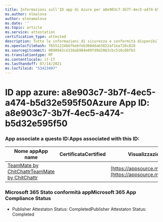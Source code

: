 ```yaml
---
title: Informazioni sull'ID app di Azure per a8e903c7-3b7f-4ec5-a474-b5d32e595f50
ms.author: elmalova
author: elenamalova
ms.date: ''
ms.topic: article
ms.service: attestation
certification_type: attested
description: Tutte le informazioni di sicurezza e conformità disponibili per a8e903c7-3b7f-4ec5-a474-b5d32e595f50.
ms.openlocfilehash: f6551224b6fbe6feb360dda63822af1ea728c828
ms.sourcegitcommit: 0098942ce316ab984e09fd9d2063cbc516c8bfb5
ms.translationtype: MT
ms.contentlocale: it-IT
ms.lasthandoff: 07/14/2021
ms.locfileid: "53423497"
---
```

# <a name="azure-app-id-a8e903c7-3b7f-4ec5-a474-b5d32e595f50"></a><span data-ttu-id="06dd8-103">ID app azure: a8e903c7-3b7f-4ec5-a474-b5d32e595f50</span><span class="sxs-lookup"><span data-stu-id="06dd8-103">Azure App ID: a8e903c7-3b7f-4ec5-a474-b5d32e595f50</span></span>


### <a name="apps-associated-with-this-id"></a><span data-ttu-id="06dd8-104">App associate a questo ID:</span><span class="sxs-lookup"><span data-stu-id="06dd8-104">Apps associated with this ID:</span></span>
| <span data-ttu-id="06dd8-105">**Nome app**</span><span class="sxs-lookup"><span data-stu-id="06dd8-105">**App name**</span></span> | <span data-ttu-id="06dd8-106">**Certificata**</span><span class="sxs-lookup"><span data-stu-id="06dd8-106">**Certified**</span></span> | <span data-ttu-id="06dd8-107">**Visualizzazione in AppSource**</span><span class="sxs-lookup"><span data-stu-id="06dd8-107">**View in AppSource**</span></span> |
|-|-|-|
| [<span data-ttu-id="06dd8-108">TeamMate by ChitChattr</span><span class="sxs-lookup"><span data-stu-id="06dd8-108">TeamMate by ChitChattr</span></span>](https://docs.microsoft.com/en-us/microsoft-365-app-certification/forward/WA200002530) |  | [https://appsource.microsoft.com/product/office/WA200002530](https://appsource.microsoft.com/product/office/WA200002530) |

### <a name="microsoft-365-app-compliance-status"></a><span data-ttu-id="06dd8-109">Microsoft 365 Stato conformità app</span><span class="sxs-lookup"><span data-stu-id="06dd8-109">Microsoft 365 App Compliance Status</span></span>
- <span data-ttu-id="06dd8-110">Publisher Attestaton Status: Completed</span><span class="sxs-lookup"><span data-stu-id="06dd8-110">Publisher Attestaton Status: Completed</span></span>
